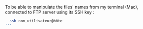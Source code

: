 To be able to manipulate the files' names from my terminal (Mac), connected to FTP server using its SSH key :

```bash
  ssh nom_utilisateur@hôte
'''
